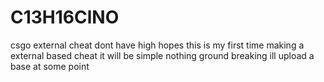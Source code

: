 # C13H16ClNO
csgo external cheat 
dont have high hopes this is my first time making a external based cheat
it will be simple nothing ground breaking 
ill upload a base at some point 
